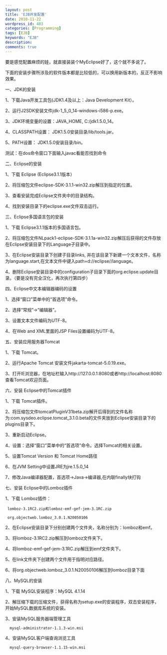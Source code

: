 ```yaml
---
layout: post
title: 'EJB开发配置'
date: 2010-11-22
wordpress_id: 483
categories: [Programming]
tags: [EJB]
keywords: "EJB"
description: 
comments: true
---
```


要是感觉配置麻烦的娃，就直接装装个MyEclipse好了，这个就不多说了。

下面的安装步骤所涉及的软件版本都是比较低的，可以换用新版本的，反正不影响效果。

 

一、JDK的安装

1、下载Java开发工具包(JDK1.4及以上：Java Development Kit）。

2、运行J2SDK安装文件jdk-1_5_0_14-windows-i586-p.exe。

3、JDK环境变量的设置：JAVA_HOME, C:/jdk1.5.0_14。

4、CLASSPATH设置： JDK1.5.0安装目录/lib/tools.jar。

5、PATH设置： JDK1.5.0安装目录/bin。

测试：在dos命令窗口下面输入javac看能否找到命令 

 

二、Eclipse的安装 

 1、下载 Eclipse (Eclipse3.1.1版本）

 2、将压缩包文件eclipse-SDK-3.1.1-win32.zip解压到指定的位置。

 3、查看安装完成Eclipse文件夹中的目录结构。

 4、找到安装目录下的eclipse.exe文件双击运行。

 

三、Eclipse多国语言包的安装 

 1、下载 Eclipse3.1.1版本的多国语言包。

 2、将压缩包文件NLpack1-eclipse-SDK-3.1.1a-win32.zip解压后获得的文件存放在Eclipse安装目录下的Language子目录中。

 3、在Eclipse安装目录下创建子目录links, 并在该目录下新建一个文本文件，名称为language.start,在文本文件中键入path=d://eclipse//language。

 4、删除Eclipse安装目录中的configuration子目录下面的org.eclipse.update目录。（要是没有完全汉化，再次执行第四步）

 

四、Eclipse中文本编辑器编码的设置 

1、选择“窗口”菜单中的“首选项”命令。

2、选择“常规”→“编辑器”。

3、设置文本文件编码为UTF-8。

4、在Web and XML里面的JSP Files设置编码为UTF-8。

 

五、安装应用服务器Tomcat

 1、下载 Tomcat。

 2、运行Apache Tomcat 安装文件jakarta-tomcat-5.0.19.exe。

 3、打开IE浏览器，在地址栏输入http://127.0.0.1:8080或者http://localhost:8080 查看Tomcat欢迎页面。

 

六、安装 Eclipse中的Tomcat插件

 1、下载 Tomcat插件。

 2、将压缩包文件tomcatPluginV31beta.zip解开后得到的文件名称为:com.sysdeo.eclipse.tomcat_3.1.0.beta的文件夹放到Eclipse安装目录下的plugins目录下。

 3、重新启动Eclipse。

 4、设置：选择“窗口”菜单中的“首选项”命令。选择Tomcat的相关设置。

 5、设置Tomcat Version 和 Tomcat Home路径

 6、在JVM Setting中设置JRE为jre.1.5.0_14

 7、修改Java编译器配置，首选项->Java->编译器,在内联finally块打钩

 

七、安装 Eclipse中的Lomboz插件

 1、下载 Lomboz插件：

     lomboz-3.1RC2.zip和lomboz-emf-gef-jem-3.1RC.zip

     org.objectweb.lomboz_3.0.1.N20050106

 2、在Eclipse安装目录下分别创建两个文件夹，名称分别为：lomboz和emf。

 3、将lomboz-3.1RC2.zip解压到lomboz文件夹下。

 4、将lomboz-emf-gef-jem-3.1RC.zip解压到emf文件夹下。

 5、在link文件夹下创建两个文件用于指明对应路径。

 6、将org.objectweb.lomboz_3.0.1.N20050106解压到lomboz目录下面

 

八、MySQL的安装

 1、下载 MySQL安装程序：MySQL 4.1.14

 2、解压缩下载的压缩文件，获得名称为setup.exe的安装程序，双击安装程序，开始MySQL数据库系统的安装。

 3、安装MySQL服务器端管理工具

      mysql-administrator-1.1.3-win.msi

 4、安装MySQL客户端查询浏览工具

      mysql-query-browser-1.1.15-win.msi

